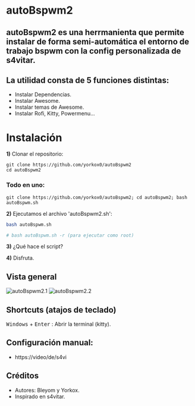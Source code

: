 # autoBspwm2

## autoBspwm2 es una herrmanienta que permite instalar de forma semi-automática el entorno de trabajo bspwm con la config personalizada de s4vitar.

## La utilidad consta de 5 funciones distintas:
- Instalar Dependencias.
- Instalar Awesome.
- Instalar temas de Awesome.
- Instalar Rofi, Kitty, Powermenu...

# Instalación

**1)** Clonar el repositorio:
```
git clone https://github.com/yorkox0/autoBspwm2
cd autoBspwm2
```
### Todo en uno:

```
git clone https://github.com/yorkox0/autoBspwm2; cd autoBspwm2; bash autoBspwm.sh
```

**2)** Ejecutamos el archivo 'autoBspwm2.sh':
```bash
bash autoBspwm.sh

# bash autoBspwm.sh -r (para ejecutar como root)
```
**3)** ¿Qué hace el script?

**4)** Disfruta.
## Vista general
![autoBspwm2.1]("")
![autoBspwm2.2]("")

## Shortcuts (atajos de teclado)
<kbd>Windows</kbd> + <kbd>Enter</kbd> : Abrir la terminal (kitty).  

## Configuración manual:
- https://video/de/s4vi

## Créditos
- Autores: Bleyom y Yorkox.
- Inspirado en s4vitar.

